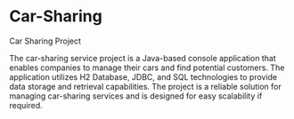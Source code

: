 # Car-Sharing
Car Sharing Project

The car-sharing service project is a Java-based console application that enables companies to manage their cars
and find potential customers.
The application utilizes H2 Database, JDBC, and SQL technologies to provide data storage and retrieval
capabilities.
The project is a reliable solution for managing car-sharing services and is designed for easy scalability if required.
